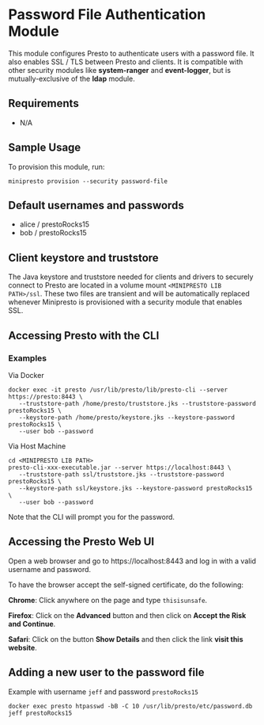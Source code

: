 # Password File Authentication Module
This module configures Presto to authenticate users with a password file. It also enables SSL / TLS between Presto and clients. It is compatible with other security modules like **system-ranger** and **event-logger**, but is mutually-exclusive of the **ldap** module.

## Requirements
- N/A

## Sample Usage
To provision this module, run:

```shell
minipresto provision --security password-file
```

## Default usernames and passwords
- alice / prestoRocks15
- bob / prestoRocks15

## Client keystore and truststore
The Java keystore and truststore needed for clients and drivers to securely connect to Presto are located in a volume mount `<MINIPRESTO LIB PATH>/ssl`. These two files are transient and will be automatically replaced whenever Minipresto is provisioned with a security module that enables SSL.

## Accessing Presto with the CLI

### Examples
Via Docker

```
docker exec -it presto /usr/lib/presto/lib/presto-cli --server https://presto:8443 \
   --truststore-path /home/presto/truststore.jks --truststore-password prestoRocks15 \
   --keystore-path /home/presto/keystore.jks --keystore-password prestoRocks15 \
   --user bob --password
```

Via Host Machine
```
cd <MINIPRESTO LIB PATH>
presto-cli-xxx-executable.jar --server https://localhost:8443 \
   --truststore-path ssl/truststore.jks --truststore-password prestoRocks15 \
   --keystore-path ssl/keystore.jks --keystore-password prestoRocks15 \
   --user bob --password
```

Note that the CLI will prompt you for the password.

## Accessing the Presto Web UI
Open a web browser and go to https://localhost:8443 and log in with a valid username and password.

To have the browser accept the self-signed certificate, do the following:

**Chrome**: Click anywhere on the page and type `thisisunsafe`.

**Firefox**: Click on the **Advanced** button and then click on **Accept the Risk and Continue**.

**Safari**: Click on the button **Show Details** and then click the link **visit this website**.

## Adding a new user to the password file

Example with username `jeff` and password `prestoRocks15`
```
docker exec presto htpasswd -bB -C 10 /usr/lib/presto/etc/password.db jeff prestoRocks15
```
